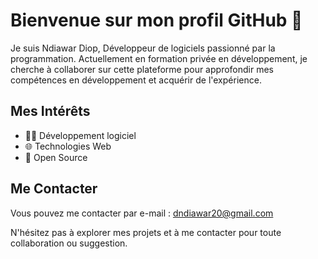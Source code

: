 # Bienvenue sur mon profil GitHub 👋

Je suis Ndiawar Diop, Développeur de logiciels passionné par la programmation. Actuellement en formation privée en développement, je cherche à collaborer sur cette plateforme pour approfondir mes compétences en développement et acquérir de l'expérience.

## Mes Intérêts

- 👨‍💻 Développement logiciel
- 🌐 Technologies Web
- 🚀 Open Source

## Me Contacter

Vous pouvez me contacter par e-mail : dndiawar20@gmail.com

N'hésitez pas à explorer mes projets et à me contacter pour toute collaboration ou suggestion.
